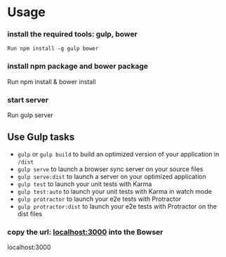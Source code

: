 # Usage

### install the required tools: gulp, bower
	Run npm install -g gulp bower
### install npm package and bower package
  Run npm install & bower install
### start server
  Run gulp server
## Use Gulp tasks
* `gulp` or `gulp build` to build an optimized version of your application in `/dist`
* `gulp serve` to launch a browser sync server on your source files
* `gulp serve:dist` to launch a server on your optimized application
* `gulp test` to launch your unit tests with Karma
* `gulp test:auto` to launch your unit tests with Karma in watch mode
* `gulp protractor` to launch your e2e tests with Protractor
* `gulp protractor:dist` to launch your e2e tests with Protractor on the dist files
### copy the url: [localhost:3000](localhost:3000) into the Bowser 
  localhost:3000	
